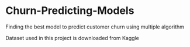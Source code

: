 # Churn-Predicting-Models
Finding the best model to predict customer churn using multiple algorithm

Dataset used in this project is downloaded from Kaggle
